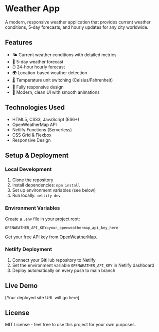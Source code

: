 # Weather App

A modern, responsive weather application that provides current weather conditions, 5-day forecasts, and hourly updates for any city worldwide.

## Features

- 🌤️ Current weather conditions with detailed metrics
- 📅 5-day weather forecast
- ⏰ 24-hour hourly forecast
- 🌍 Location-based weather detection
- 🌡️ Temperature unit switching (Celsius/Fahrenheit)
- 📱 Fully responsive design
- 🎨 Modern, clean UI with smooth animations

## Technologies Used

- HTML5, CSS3, JavaScript (ES6+)
- OpenWeatherMap API
- Netlify Functions (Serverless)
- CSS Grid & Flexbox
- Responsive Design

## Setup & Deployment

### Local Development

1. Clone the repository
2. Install dependencies: `npm install`
3. Set up environment variables (see below)
4. Run locally: `netlify dev`

### Environment Variables

Create a `.env` file in your project root:

```
OPENWEATHER_API_KEY=your_openweathermap_api_key_here
```

Get your free API key from [OpenWeatherMap](https://openweathermap.org/api).

### Netlify Deployment

1. Connect your GitHub repository to Netlify
2. Set the environment variable `OPENWEATHER_API_KEY` in Netlify dashboard
3. Deploy automatically on every push to main branch

## Live Demo

[Your deployed site URL will go here]

## License

MIT License - feel free to use this project for your own purposes.
